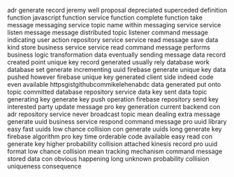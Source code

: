 adr generate record jeremy well proposal depreciated superceded definition function javascript function service function complete function take message messaging service topic name within messaging service service listen message message distributed topic listener command message indicating user action repository service service read message save data kind store business service service read command message performs business logic transformation data eventually sending message data record created point unique key record generated usually rely database work database set generate incrementing uuid firebase generate unique key data pushed however firebase unique key generated client side indeed code even available httpsgistgithubcommikelehenabdc data generated put onto topic committed database repository service data key sent data topic generating key generate key push operation firebase repository send key interested party update message pro key generation current backend con adr repository service never broadcast topic mean dealing extra message generate uuid business service respond command message pro uuid library easy fast uuids low chance collision con generate uuids long generate key firebase algorithm pro key time orderable code available easy read con generate key higher probability collision attached kinesis record pro uuid format low chance collision mean tracking mechanism command message stored data con obvious happening long unknown probability collision uniqueness consequence